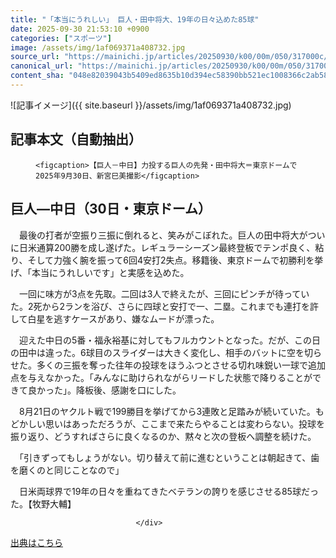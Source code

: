 ```yaml
---
title: "「本当にうれしい」 巨人・田中将大、19年の日々込めた85球"
date: 2025-09-30 21:53:10 +0900
categories: ["スポーツ"]
image: /assets/img/1af069371a408732.jpg
source_url: "https://mainichi.jp/articles/20250930/k00/00m/050/317000c/"
canonical_url: "https://mainichi.jp/articles/20250930/k00/00m/050/317000c/"
content_sha: "048e82039043b5409ed8635b10d394ec58390bb521ec1008366c2ab588c503a2"
---
```


![記事イメージ]({{ site.baseurl }}/assets/img/1af069371a408732.jpg)

## 記事本文（自動抽出）
<div><section class="articledetail-body" id="articledetail-body">




<div class="articledetail-image-left">
  <figure>
    
    <figcaption>【巨人－中日】力投する巨人の先発・田中将大＝東京ドームで2025年9月30日、新宮巳美撮影</figcaption>
    
  </figure>
</div>

<h2>巨人―中日（30日・東京ドーム）</h2>

<p>　最後の打者が空振り三振に倒れると、笑みがこぼれた。巨人の田中将大がついに日米通算200勝を成し遂げた。レギュラーシーズン最終登板でテンポ良く、粘り、そして力強く腕を振って6回4安打2失点。移籍後、東京ドームで初勝利を挙げ、「本当にうれしいです」と実感を込めた。</p>

<p>　一回に味方が3点を先取。二回は3人で終えたが、三回にピンチが待っていた。2死から2ランを浴び、さらに四球と安打で一、二塁。これまでも連打を許して白星を逃すケースがあり、嫌なムードが漂った。</p>

	


<p>　迎えた中日の5番・福永裕基に対してもフルカウントとなった。だが、この日の田中は違った。6球目のスライダーは大きく変化し、相手のバットに空を切らせた。多くの三振を奪った往年の投球をほうふつとさせる切れ味鋭い一球で追加点を与えなかった。「みんなに助けられながらリードした状態で降りることができて良かった」。降板後、感謝を口にした。</p>

<p>　8月21日のヤクルト戦で199勝目を挙げてから3連敗と足踏みが続いていた。もどかしい思いはあっただろうが、ここまで来たらやることは変わらない。投球を振り返り、どうすればさらに良くなるのか、黙々と次の登板へ調整を続けた。</p>

<p>　「引きずってもしょうがない。切り替えて前に進むということは朝起きて、歯を磨くのと同じことなので」</p>

<p>　日米両球界で19年の日々を重ねてきたベテランの誇りを感じさせる85球だった。【牧野大輔】</p>


</section>






								</div>

[出典はこちら](https://mainichi.jp/articles/20250930/k00/00m/050/317000c/)
